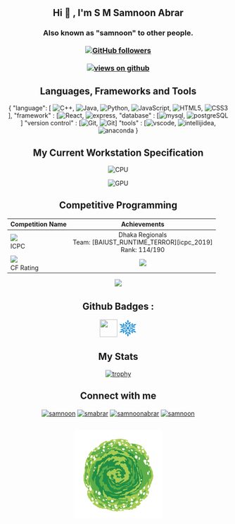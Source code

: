 <h2 align="center"> Hi 👋 , I'm S M Samnoon Abrar <br/></h2> 
<h3 align="center">Also known as "samnoon" to other people. <br> <br>
  <a href="https://github.com/samnoon1971" target="_blank">
    <img alt="GitHub followers" src="https://img.shields.io/github/followers/samnoon1971?label=Github%20followers&style=for-the-badge">
  </a> <br> <br>
  <a href="https://github.com/samnoon1971" target="_blank">
    <img src="https://komarev.com/ghpvc/?username=samnoon1971&label=Views&color=green&style=flat-square" alt="views on github" />
  </a>
	
 

  </h3> 
  
<h2 align="center">
 Languages, Frameworks and Tools
	</h2>

<div align="center">
	
{
    "language": [ ![C++](https://img.shields.io/badge/-c/c++-00599c?style=flat&logo=c%2B%2B), ![Java](https://img.shields.io/badge/-Java-007396?style=flat&logo=java), ![Python](https://img.shields.io/badge/-Python-3776ab?style=flat&logo=python&logoColor=white), ![JavaScript](https://img.shields.io/badge/-JavaScript-f7df1e?style=flat&logo=javascript&logoColor=black), ![HTML5](https://img.shields.io/badge/-HTML5-ffffff?style=flat&logo=html5), ![CSS3](https://img.shields.io/badge/-CSS-1572b6?style=flat&logo=css3)],
    "framework" : [![React](https://img.shields.io/badge/-react-42e3f5?style=flat&logo=react&logoColor=white), ![express](https://img.shields.io/badge/-express-a8e827?style=flat&logo=express),
    "database" : [![mysql](https://img.shields.io/badge/-MySQL-0770a8?style=flat&logo=MySQL), ![postgreSQL](https://img.shields.io/badge/-PostgreSQL-336791?style=flat&logo=postgresql)]
	"version control" : [![Git](https://img.shields.io/badge/-Git-ffffff?style=flat&logo=Git), ![Git](https://img.shields.io/badge/-Github-000000?style=flat&logo=Github)]
	 "tools" : [![vscode](https://img.shields.io/badge/-VSCode-007acc?style=flat&logo=visual-studio-code), ![intellijidea](https://img.shields.io/badge/-IntelliJ-000000?style=flat&logo=IntelliJ-IDEA), ![anaconda](https://img.shields.io/badge/-Anaconda-95ed72?style=flat&logo=Anaconda)
} 

</div>



<h2 align="center">
My Current Workstation Specification </h2>

<div align="center">
	

![CPU](https://img.shields.io/badge/AMD-Ryzen_5_3500X-ED1C24?style=for-the-badge&logo=amd&logoColor=white)
<br> 
	
![GPU](https://img.shields.io/badge/NVIDIA_GeForce_GTX_1050Ti-77ed1c?style=for-the-badge&logo=nvidia&logoColor=black) 


</div>

<div align="center">


## Competitive Programming

| Competition Name| Achievements |
| :----- | :----: |
| <img width="120px" src="https://www.hmc.edu/about-hmc/wp-content/uploads/sites/2/2019/01/icpc19.png" /> <br /> ICPC | Dhaka Regionals <br /> Team: [BAIUST_RUNTIME_TERROR][icpc_2019] <br /> Rank: 114/190 |
 <img width="120px" src="https://it-edu.com/sites/default/files/codeforceslogo.png" /> <br />CF Rating |![](https://run.kaist.ac.kr/badges/codeforces/samnoon.svg)|
<img width="35%" src="https://pruvi007-apis.herokuapp.com/CF/samnoon" />




</div>


<div align="center">

## Github Badges :
<img align="center" a href='https://archiveprogram.github.com/'><img src='https://github.com/acervenky/acervenky/blob/master/assets/devbadge.gif' width='40' height='40'></a>
  <img align="center" a href='https://archiveprogram.github.com/'><img src='https://raw.githubusercontent.com/acervenky/animated-github-badges/master/assets/acbadge.gif' width='40' height='40'></a>
</div>
<h2 align="center">
My Stats </h2>

<div align="center">
 
<!--
<p>
 <img src="https://github-readme-stats.vercel.app/api?username=samnoon1971&show_icons=true&count_private=true">
</p>

![Top Langs](https://github-readme-stats.vercel.app/api/top-langs/?username=samnoon1971&layout=default)
-->
[![trophy](https://github-profile-trophy.vercel.app/?username=samnoon1971&theme=vue)](https://github.com/samnoon1971/github-profile-trophy)



</div>

<h2 align="center">
Connect with me </h2>

<div align="center">

<p align="center" style="background-color: #f2f2f2;">

<a href="https://linkedin.com/in/samnoon" target="blank"><img align="center" src="https://cdn.jsdelivr.net/npm/simple-icons@3.0.1/icons/linkedin.svg" alt="samnoon" height="30" width="40" /></a>
<a href="https://www.codechef.com/users/smabrar" target="blank"><img align="center" src="https://cdn.jsdelivr.net/npm/simple-icons@3.1.0/icons/codechef.svg" alt="smabrar" height="30" width="40" /></a>
<a href="https://www.hackerrank.com/samnoonabrar" target="blank"><img align="center" src="https://cdn.jsdelivr.net/npm/simple-icons@3.0.1/icons/hackerrank.svg" alt="samnoonabrar" height="30" width="40" /></a>
<a href="https://codeforces.com/profile/samnoon" target="blank"><img align="center" src="https://cdn.jsdelivr.net/npm/simple-icons@3.0.1/icons/codeforces.svg" alt="samnoon" height="30" width="40" /></a>
</p>

</div>
<h2 align="center">
  <img align='center' src="https://github.com/Elyabe/Elyabe/blob/master/images/portal-3.gif" width='200'>
</h2>
